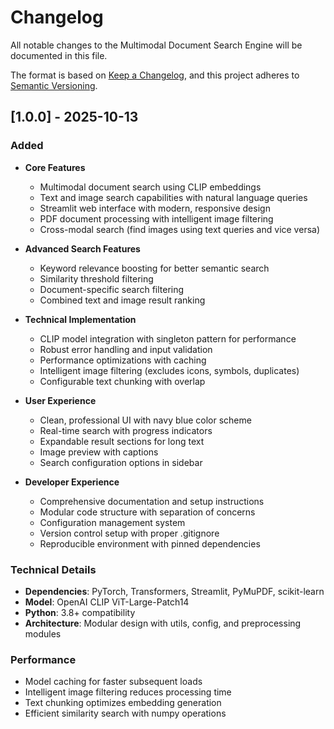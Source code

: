 # Changelog

All notable changes to the Multimodal Document Search Engine will be documented in this file.

The format is based on [Keep a Changelog](https://keepachangelog.com/en/1.0.0/),
and this project adheres to [Semantic Versioning](https://semver.org/spec/v2.0.0.html).

## [1.0.0] - 2025-10-13

### Added
- **Core Features**
  - Multimodal document search using CLIP embeddings
  - Text and image search capabilities with natural language queries
  - Streamlit web interface with modern, responsive design
  - PDF document processing with intelligent image filtering
  - Cross-modal search (find images using text queries and vice versa)

- **Advanced Search Features**
  - Keyword relevance boosting for better semantic search
  - Similarity threshold filtering
  - Document-specific search filtering
  - Combined text and image result ranking

- **Technical Implementation**
  - CLIP model integration with singleton pattern for performance
  - Robust error handling and input validation
  - Performance optimizations with caching
  - Intelligent image filtering (excludes icons, symbols, duplicates)
  - Configurable text chunking with overlap

- **User Experience**
  - Clean, professional UI with navy blue color scheme
  - Real-time search with progress indicators
  - Expandable result sections for long text
  - Image preview with captions
  - Search configuration options in sidebar

- **Developer Experience**
  - Comprehensive documentation and setup instructions
  - Modular code structure with separation of concerns
  - Configuration management system
  - Version control setup with proper .gitignore
  - Reproducible environment with pinned dependencies

### Technical Details
- **Dependencies**: PyTorch, Transformers, Streamlit, PyMuPDF, scikit-learn
- **Model**: OpenAI CLIP ViT-Large-Patch14
- **Python**: 3.8+ compatibility
- **Architecture**: Modular design with utils, config, and preprocessing modules

### Performance
- Model caching for faster subsequent loads
- Intelligent image filtering reduces processing time
- Text chunking optimizes embedding generation
- Efficient similarity search with numpy operations
